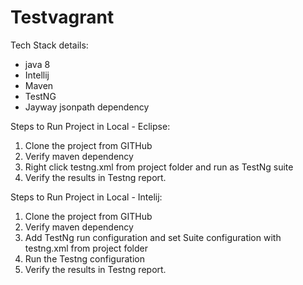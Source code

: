 # Testvagrant
Tech Stack details:
- java 8
- Intellij
- Maven 
- TestNG 
- Jayway jsonpath dependency

Steps to Run Project in Local - Eclipse:

1. Clone the project from GITHub
2. Verify maven dependency
3. Right click testng.xml from project folder and run as TestNg suite
4. Verify the results in Testng report.

Steps to Run Project in Local - Intelij:

1. Clone the project from GITHub
2. Verify maven dependency
3. Add TestNg run configuration and set Suite configuration with testng.xml from project folder
4. Run the Testng configuration
5. Verify the results in Testng report.

